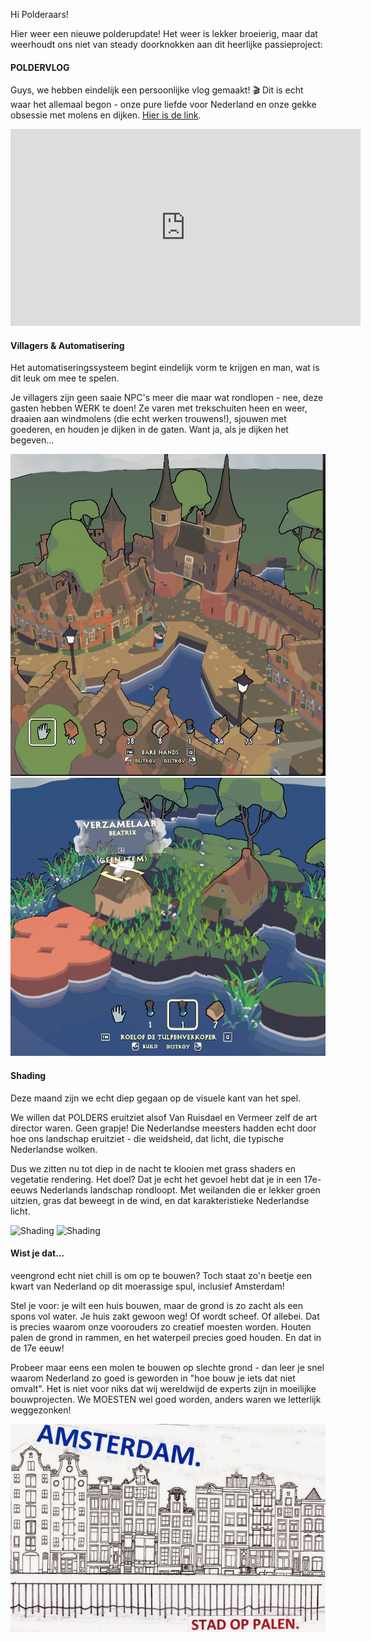 Hi Polderaars! 

Hier weer een nieuwe polderupdate! Het weer is lekker broeierig, maar dat weerhoudt ons niet van steady doorknokken aan dit heerlijke passieproject:

#### POLDERVLOG
Guys, we hebben eindelijk een persoonlijke vlog gemaakt! 🎬 Dit is echt waar het allemaal begon - onze pure liefde voor Nederland en onze gekke obsessie met molens en dijken. [Hier is de link](https://www.youtube.com/watch?v=kECn8C7ZWRk).

<iframe width="560" height="315" src="https://www.youtube.com/embed/kECn8C7ZWRk?si=37zRVDIgYM9wHiGr" title="YouTube video player" frameborder="0" allow="accelerometer; autoplay; clipboard-write; encrypted-media; gyroscope; picture-in-picture; web-share" referrerpolicy="strict-origin-when-cross-origin" allowfullscreen></iframe>

#### Villagers & Automatisering 
Het automatiseringssysteem begint eindelijk vorm te krijgen en man, wat is dit leuk om mee te spelen. 

Je villagers zijn geen saaie NPC's meer die maar wat rondlopen - nee, deze gasten hebben WERK te doen! Ze varen met trekschuiten heen en weer, draaien aan windmolens (die echt werken trouwens!), sjouwen met goederen, en houden je dijken in de gaten. Want ja, als je dijken het begeven...


![Stadsmuur](stadsmuur.png)
![Villagers](villagers.png)


#### Shading
Deze maand zijn we echt diep gegaan op de visuele kant van het spel. 

We willen dat POLDERS eruitziet alsof Van Ruisdael en Vermeer zelf de art director waren. Geen grapje! Die Nederlandse meesters hadden echt door hoe ons landschap eruitziet - die weidsheid, dat licht, die typische Nederlandse wolken. 

Dus we zitten nu tot diep in de nacht te klooien met grass shaders en vegetatie rendering. Het doel? Dat je echt het gevoel hebt dat je in een 17e-eeuws Nederlands landschap rondloopt. Met weilanden die er lekker groen uitzien, gras dat beweegt in de wind, en dat karakteristieke Nederlandse licht. 


![Shading](grass.gif)
![Shading](bush.gif)


#### Wist je dat...
veengrond echt niet chill is om op te bouwen? Toch staat zo'n beetje een kwart van Nederland op dit moerassige spul, inclusief Amsterdam!

Stel je voor: je wilt een huis bouwen, maar de grond is zo zacht als een spons vol water. Je huis zakt gewoon weg! Of wordt scheef. Of allebei. Dat is precies waarom onze voorouders zo creatief moesten worden. Houten palen de grond in rammen, en het waterpeil precies goed houden. En dat in de 17e eeuw!

Probeer maar eens een molen te bouwen op slechte grond - dan leer je snel waarom Nederland zo goed is geworden in "hoe bouw je iets dat niet omvalt". Het is niet voor niks dat wij wereldwijd de experts zijn in moeilijke bouwprojecten. We MOESTEN wel goed worden, anders waren we letterlijk weggezonken!

![palen](palen.png)